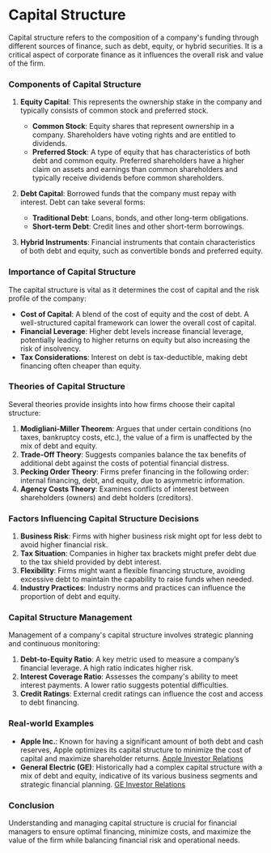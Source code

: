 # Capital Structure

Capital structure refers to the composition of a company's funding through different sources of finance, such as debt, equity, or hybrid securities. It is a critical aspect of corporate finance as it influences the overall risk and value of the firm.

### Components of Capital Structure

1. **Equity Capital**: This represents the ownership stake in the company and typically consists of common stock and preferred stock.
   * **Common Stock**: Equity shares that represent ownership in a company. Shareholders have voting rights and are entitled to dividends.
   * **Preferred Stock**: A type of equity that has characteristics of both debt and common equity. Preferred shareholders have a higher claim on assets and earnings than common shareholders and typically receive dividends before common shareholders.

2. **Debt Capital**: Borrowed funds that the company must repay with interest. Debt can take several forms:
   * **Traditional Debt**: Loans, bonds, and other long-term obligations.
   * **Short-term Debt**: Credit lines and other short-term borrowings.

3. **Hybrid Instruments**: Financial instruments that contain characteristics of both debt and equity, such as convertible bonds and preferred equity.

### Importance of Capital Structure

The capital structure is vital as it determines the cost of capital and the risk profile of the company:
* **Cost of Capital**: A blend of the cost of equity and the cost of debt. A well-structured capital framework can lower the overall cost of capital.
* **Financial Leverage**: Higher debt levels increase financial leverage, potentially leading to higher returns on equity but also increasing the risk of insolvency.
* **Tax Considerations**: Interest on debt is tax-deductible, making debt financing often cheaper than equity.

### Theories of Capital Structure

Several theories provide insights into how firms choose their capital structure:

1. **Modigliani-Miller Theorem**: Argues that under certain conditions (no taxes, bankruptcy costs, etc.), the value of a firm is unaffected by the mix of debt and equity.
2. **Trade-Off Theory**: Suggests companies balance the tax benefits of additional debt against the costs of potential financial distress.
3. **Pecking Order Theory**: Firms prefer financing in the following order: internal financing, debt, and equity, due to asymmetric information.
4. **Agency Costs Theory**: Examines conflicts of interest between shareholders (owners) and debt holders (creditors).

### Factors Influencing Capital Structure Decisions

1. **Business Risk**: Firms with higher business risk might opt for less debt to avoid higher financial risk.
2. **Tax Situation**: Companies in higher tax brackets might prefer debt due to the tax shield provided by debt interest.
3. **Flexibility**: Firms might want a flexible financing structure, avoiding excessive debt to maintain the capability to raise funds when needed.
4. **Industry Practices**: Industry norms and practices can influence the proportion of debt and equity.

### Capital Structure Management

Management of a company's capital structure involves strategic planning and continuous monitoring:

1. **Debt-to-Equity Ratio**: A key metric used to measure a company’s financial leverage. A high ratio indicates higher risk.
2. **Interest Coverage Ratio**: Assesses the company's ability to meet interest payments. A lower ratio suggests potential difficulties.
3. **Credit Ratings**: External credit ratings can influence the cost and access to debt financing.

### Real-world Examples

- **Apple Inc.**: Known for having a significant amount of both debt and cash reserves, Apple optimizes its capital structure to minimize the cost of capital and maximize shareholder returns. [Apple Investor Relations](https://investor.apple.com/)
- **General Electric (GE)**: Historically had a complex capital structure with a mix of debt and equity, indicative of its various business segments and strategic financial planning. [GE Investor Relations](https://www.ge.com/investor-relations)

### Conclusion

Understanding and managing capital structure is crucial for financial managers to ensure optimal financing, minimize costs, and maximize the value of the firm while balancing financial risk and operational needs.